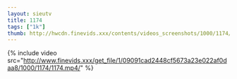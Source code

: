 ```yaml
--- 
layout: sieutv
title: 1174
tags: ["1k"]
thumb: http://hwcdn.finevids.xxx/contents/videos_screenshots/1000/1174/preview.mp4.jpg
---
```

{% include video src="http://www.finevids.xxx/get_file/1/09091cad2448cf5673a23e022af0daa8/1000/1174/1174.mp4/" %} 
